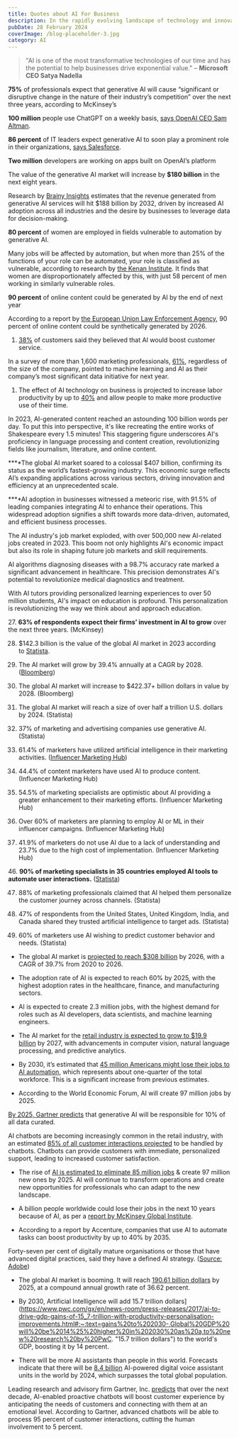 ```yaml
---
title: Quotes about AI For Business
description: In the rapidly evolving landscape of technology and innovation, the role of artificial intelligence (AI) has become increasingly central to the way we envision progress and development. At the heart of this transformation is the principle of open source and the democratization of data ownership, promising a future where the benefits of AI are not confined to the few but are accessible to many. This vision of a more equitable and collaborative world is not just a dream but a tangible goal we are actively working towards. As we explore the potential of AI to reshape industries, enhance human capabilities, and redefine our interaction with the digital world, we invite you on a journey to understand how open source and data.
pubDate: 28 February 2024
coverImage: /blog-placeholder-3.jpg
category: AI
---
```


> "AI is one of the most transformative technologies of our time and has the potential to help businesses drive exponential value." – **Microsoft CEO Satya Nadella**

**75%** of professionals expect that generative AI will cause “significant or disruptive change in the nature of their industry’s competition” over the next three years, according to McKinsey’s 

**100 million** people use ChatGPT on a weekly basis, [says OpenAI CEO Sam Altman](https://www.theverge.com/2023/11/6/23948386/chatgpt-active-user-count-openai-developer-conference "https://www.theverge.com/2023/11/6/23948386/chatgpt-active-user-count-openai-developer-conference").

**86 percent** of IT leaders expect generative AI to soon play a prominent role in their organizations, [says Salesforce](https://www.salesforce.com/news/stories/generative-ai-statistics/ "https://www.salesforce.com/news/stories/generative-ai-statistics/").

**Two million** developers are working on apps built on OpenAI’s platform

The value of the generative AI market will increase by **$180 billion** in the next eight years.

Research by [Brainy Insights](https://www.thebrainyinsights.com/report/generative-ai-market-13297 "https://www.thebrainyinsights.com/report/generative-ai-market-13297") estimates that the revenue generated from generative AI services will hit $188 billion by 2032, driven by increased AI adoption across all industries and the desire by businesses to leverage data for decision-making.

**80 percent** of women are employed in fields vulnerable to automation by generative AI.

Many jobs will be affected by automation, but when more than 25% of the functions of your role can be automated, your role is classified as vulnerable, according to research by [the Kenan Institute](https://kenaninstitute.unc.edu/kenan-insight/will-generative-ai-disproportionately-affect-the-jobs-of-women/ "https://kenaninstitute.unc.edu/kenan-insight/will-generative-ai-disproportionately-affect-the-jobs-of-women/"). It finds that women are disproportionately affected by this, with just 58 percent of men working in similarly vulnerable roles.

**90 percent** of online content could be generated by AI by the end of next year

According to a report by [the European Union Law Enforcement Agency](https://www.europol.europa.eu/cms/sites/default/files/documents/Europol_Innovation_Lab_Facing_Reality_Law_Enforcement_And_The_Challenge_Of_Deepfakes.pdf "https://www.europol.europa.eu/cms/sites/default/files/documents/Europol_Innovation_Lab_Facing_Reality_Law_Enforcement_And_The_Challenge_Of_Deepfakes.pdf"), 90 percent of online content could be synthetically generated by 2026.


1. [38%](https://www1.pega.com/system/files/resources/2017-11/what-consumers-really-think-of-ai-infographic.pdf) of customers said they believed that AI would boost customer service.

In a survey of more than 1,600 marketing professionals, [61%](https://globenewswire.com/news-release/2018/02/07/1335563/0/en/Survey-Finds-Machine-Learning-and-Artificial-Intelligence-are-Top-Business-Priorities.html), regardless of the size of the company, pointed to machine learning and AI as their company’s most significant data initiative for next year.


1. The effect of AI technology on business is projected to increase labor productivity by up to [40%](https://www.accenture.com/sk-en/insight-artificial-intelligence-future-growth) and allow people to make more productive use of their time.

In 2023, AI-generated content reached an astounding 100 billion words per day. To put this into perspective, it's like recreating the entire works of Shakespeare every 1.5 minutes! This staggering figure underscores AI's proficiency in language processing and content creation, revolutionizing fields like journalism, literature, and online content.


**‍**The global AI market soared to a colossal $407 billion, confirming its status as the world’s fastest-growing industry. This economic surge reflects AI’s expanding applications across various sectors, driving innovation and efficiency at an unprecedented scale.

**‍**AI adoption in businesses witnessed a meteoric rise, with 91.5% of leading companies integrating AI to enhance their operations. This widespread adoption signifies a shift towards more data-driven, automated, and efficient business processes.

The AI industry's job market exploded, with over 500,000 new AI-related jobs created in 2023. This boom not only highlights AI's economic impact but also its role in shaping future job markets and skill requirements.

AI algorithms diagnosing diseases with a 98.7% accuracy rate marked a significant advancement in healthcare. This precision demonstrates AI's potential to revolutionize medical diagnostics and treatment.

With AI tutors providing personalized learning experiences to over 50 million students, AI's impact on education is profound. This personalization is revolutionizing the way we think about and approach education.



27. **63% of respondents expect their firms’ investment in AI to grow** over the next three years. (McKinsey)

28. $142.3 billion is the value of the global AI market in 2023 according to [Statista](https://www.statista.com/topics/3104/artificial-intelligence-ai-worldwide/#statisticChapter).

29. The AI market will grow by 39.4% annually at a CAGR by 2028. ([Bloomberg](https://www.bloomberg.com/press-releases/2022-06-27/-422-37-billion-global-artificial-intelligence-ai-market-size-likely-to-grow-at-39-4-cagr-during-2022-2028-industry))

30. The global AI market will increase to $422.37+ billion dollars in value by 2028. (Bloomberg)

34. The global AI market will reach a size of over half a trillion U.S. dollars by 2024. (Statista)

37. 37% of marketing and advertising companies use generative AI. (Statista)

39. 61.4% of marketers have utilized artificial intelligence in their marketing activities. ([Influencer Marketing Hub](https://influencermarketinghub.com/ai-marketing-benchmark-report/))

40. 44.4% of content marketers have used AI to produce content. (Influencer Marketing Hub)

41. 54.5% of marketing specialists are optimistic about AI providing a greater enhancement to their marketing efforts. (Influencer Marketing Hub)

42. Over 60% of marketers are planning to employ AI or ML in their influencer campaigns. (Influencer Marketing Hub)

43. 41.9% of marketers do not use AI due to a lack of understanding and 23.7% due to the high cost of implementation. (Influencer Marketing Hub)

46. **90% of marketing specialists in 35 countries employed AI tools to automate user interactions.** ([Statista](https://www.statista.com/topics/5017/ai-use-in-marketing/#statisticChapter))

47. 88% of marketing professionals claimed that AI helped them personalize the customer journey across channels. (Statista)

48. 47% of respondents from the United States, United Kingdom, India, and Canada shared they trusted artificial intelligence to target ads. (Statista)

49. 60% of marketers use AI wishing to predict customer behavior and needs. (Statista)

- The global AI market is [projected to reach $308 billion](https://www.marketsandmarkets.com/Market-Reports/artificial-intelligence-market-74851580.html) by 2026, with a CAGR of 39.7% from 2020 to 2026.
- The adoption rate of AI is expected to reach 60% by 2025, with the highest adoption rates in the healthcare, finance, and manufacturing sectors.
- AI is expected to create 2.3 million jobs, with the highest demand for roles such as AI developers, data scientists, and machine learning engineers.
- The AI market for the [retail industry is expected to grow to $19.9 billion](https://www.globenewswire.com/en/news-release/2022/01/19/2369195/0/en/Artificial-Intelligence-in-Retail-Market-Worth-19-9-billion-by-2027-Market-Size-Share-Forecasts-Trends-Analysis-Report-with-COVID-19-Impact-by-Meticulous-Research.html) by 2027, with advancements in computer vision, natural language processing, and predictive analytics.


- By 2030, it’s estimated that [45 million Americans might lose their jobs to AI automation](https://slate.com/technology/2021/03/job-loss-automation-robots-predictions.html), which represents about one-quarter of the total workforce. This is a significant increase from previous estimates.

- According to the World Economic Forum, AI will create 97 million jobs by 2025.

[By 2025, Gartner predicts](https://www.gartner.com/en/newsroom/press-releases/2021-10-18-gartner-identifies-the-top-strategic-technology-trends-for-2022) that generative AI will be responsible for 10% of all data curated.

AI chatbots are becoming increasingly common in the retail industry, with an estimated [85% of all customer interactions projected](https://www.invespcro.com/blog/chatbots-customer-service/) to be handled by chatbots. Chatbots can provide customers with immediate, personalized support, leading to increased customer satisfaction.

- The rise of [AI is estimated to eliminate 85 million jobs](https://news.yahoo.com/report-says-ai-could-potentially-203330619.html) & create 97 million new ones by 2025. AI will continue to transform operations and create new opportunities for professionals who can adapt to the new landscape.

- A billion people worldwide could lose their jobs in the next 10 years because of AI, as per a [report by McKinsey Global Institute](https://www.mckinsey.com/featured-insights/future-of-work/skill-shift-automation-and-the-future-of-the-workforce).

- According to a report by Accenture, companies that use AI to automate tasks can boost productivity by up to 40% by 2035.

Forty-seven per cent of digitally mature organisations or those that have advanced digital practices, said they have a defined AI strategy. ([Source: Adobe](https://blog.adobe.com/en/publish/2018/02/10/adobe-mobile-maturity-study-the-next-mobile-decade#gs.TSkv1os))


- The global AI market is booming. It will reach [190.61 billion dollars](https://www.marketsandmarkets.com/Market-Reports/artificial-intelligence-market-74851580.html "190.61 billion dollars") by 2025, at a compound annual growth rate of 36.62 percent.

- By 2030, Artificial Intelligence will add 15.7 trillion dollars](https://www.pwc.com/gx/en/news-room/press-releases/2017/ai-to-drive-gdp-gains-of-15_7-trillion-with-productivity-personalisation-improvements.html#:~:text=gains%20to%202030-,Global%20GDP%20will%20be%2014%25%20higher%20in%202030%20as%20a,to%20new%20research%20by%20PwC. "15.7 trillion dollars") to the world's GDP, boosting it by 14 percent.

- There will be more AI assistants than people in this world. Forecasts indicate that there will be [8.4 billion](https://www.statista.com/statistics/973815/worldwide-digital-voice-assistant-in-use/ "8.4 billion") AI-powered digital voice assistant units in the world by 2024, which surpasses the total global population.

Leading research and advisory firm Gartner, Inc. [predicts](https://www.financedigest.com/ai-will-power-95-of-customer-interactions-by-2025.html "predicts") that over the next decade, AI-enabled proactive chatbots will boost customer experience by anticipating the needs of customers and connecting with them at an emotional level. According to Gartner, advanced chatbots will be able to process 95 percent of customer interactions, cutting the human involvement to 5 percent.


